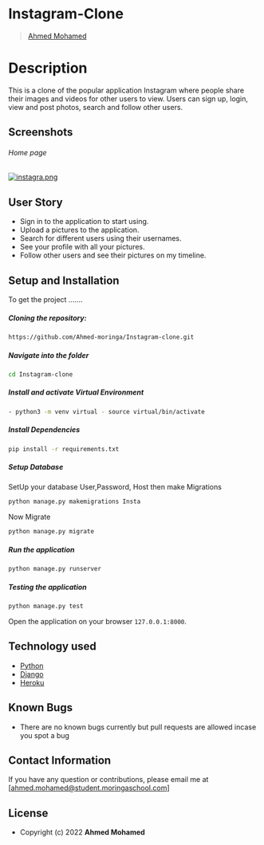 # Instagram-Clone

>[Ahmed Mohamed](https://github.com/Ahmed-moringa)  
  
# Description  
This is a clone of the popular application Instagram where people share their images and videos for other users to view. 
Users can sign up, login, view and post photos, search and follow other users.

  
## Screenshots 
###### Home page
 
[![instagra.png](https://i.postimg.cc/8sQnXwwR/instagra.png)](https://postimg.cc/kRscBQ0G)
 

## User Story  
  
* Sign in to the application to start using.  
* Upload a pictures to the application. 
* Search for different users using their usernames.  
* See your profile with all your pictures.  
* Follow other users and see their pictures on my timeline.  
  
  
## Setup and Installation  
To get the project .......  
  
##### Cloning the repository:  
 ```bash 
 https://github.com/Ahmed-moringa/Instagram-clone.git 
```
##### Navigate into the folder 
 ```bash 
cd Instagram-clone
```
##### Install and activate Virtual Environment
 ```bash 
- python3 -m venv virtual - source virtual/bin/activate  
```  
##### Install Dependencies  
 ```bash 
 pip install -r requirements.txt 
```  
 ##### Setup Database  
  SetUp your database User,Password, Host then make Migrations  
 ```bash 
python manage.py makemigrations Insta
 ``` 
 Now Migrate  
 ```bash 
 python manage.py migrate 
```
##### Run the application  
 ```bash 
 python manage.py runserver 
``` 
##### Testing the application  
 ```bash 
 python manage.py test 
```
Open the application on your browser `127.0.0.1:8000`.  
  
  
## Technology used  
  
* [Python](https://www.python.org/)  
* [Django](https://docs.djangoproject.com/en/2.2/)  
* [Heroku](https://heroku.com)  
  
  
## Known Bugs  
* There are no known bugs currently but pull requests are allowed incase you spot a bug  
  
## Contact Information   
If you have any question or contributions, please email me at [ahmed.mohamed@student.moringaschool.com]  
  
## License 

* Copyright (c) 2022 **Ahmed Mohamed**